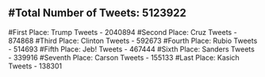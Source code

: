 #Total Number of Tweets: 5123922 
---
#First Place: Trump Tweets - 2040894
#Second Place: Cruz Tweets - 874868
#Third Place: Clinton Tweets - 592673
#Fourth Place: Rubio Tweets - 514693
#Fifth Place: Jeb! Tweets - 467444
#Sixth Place: Sanders Tweets - 339916
#Seventh Place: Carson Tweets - 155133
#Last Place: Kasich Tweets - 138301
